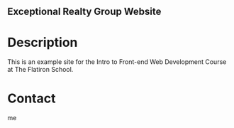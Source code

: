 Exceptional Realty Group Website
----
# Description
This is an example site for the Intro to Front-end Web Development Course at The Flatiron School.

# Contact
me
